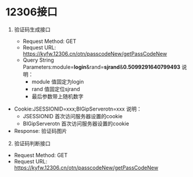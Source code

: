 # 12306接口

1. 验证码生成接口

    * Request Method: GET
    * Request URL: https://kyfw.12306.cn/otn/passcodeNew/getPassCodeNew
    * Query String Parameters:module=**login**&rand=**sjrand**&**0.5099291640799493**
    说明：
      - module  值固定为login
      - rand    值固定位sjrand
      - 最后参数带上随机数字

 * Cookie:JSESSIONID=xxx;BIGipServerotn=xxx
    说明：
      - JSESSIONID        首次访问服务器设置的cookie
      - BIGipServerotn    首次访问服务器设置的cookie
 * Response: 验证码图片

2. 验证码判断接口

  * Request Method: GET
  * Request URL: https://kyfw.12306.cn/otn/passcodeNew/getPassCodeNew

